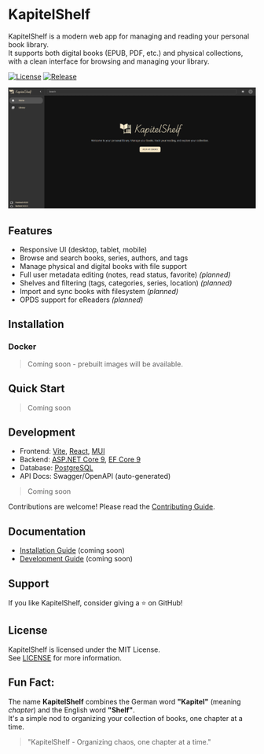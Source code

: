 # KapitelShelf

KapitelShelf is a modern web app for managing and reading your personal book library.  
It supports both digital books (EPUB, PDF, etc.) and physical collections, with a clean interface for browsing and managing your library.

[![License](https://img.shields.io/github/license/thomasmiller01/kapitelshelf?style=flat-square)](./LICENSE)
[![Release](https://img.shields.io/github/v/release/thomasmiller01/kapitelshelf?style=flat-square)](https://github.com/thomasmiller01/kapitelshelf/releases)

![Home Page](./docs/.attachments/home_page.png)

## Features

- Responsive UI (desktop, tablet, mobile)
- Browse and search books, series, authors, and tags
- Manage physical and digital books with file support
- Full user metadata editing (notes, read status, favorite) _(planned)_
- Shelves and filtering (tags, categories, series, location) _(planned)_
- Import and sync books with filesystem _(planned)_
- OPDS support for eReaders _(planned)_

## Installation

### Docker

> Coming soon - prebuilt images will be available.

## Quick Start

> Coming soon

## Development

- Frontend: [Vite](https://vitejs.dev/), [React](https://react.dev/), [MUI](https://mui.com/)
- Backend: [ASP.NET Core 9](https://learn.microsoft.com/en-us/aspnet/core/), [EF Core 9](https://learn.microsoft.com/en-us/ef/core/)
- Database: [PostgreSQL](https://www.postgresql.org/)
- API Docs: Swagger/OpenAPI (auto-generated)

> Coming soon

Contributions are welcome! Please read the [Contributing Guide](./CONTRIBUTING.md).

## Documentation

- [Installation Guide](docs/installation.md) (coming soon)
- [Development Guide](docs/development.md) (coming soon)

## Support

If you like KapitelShelf, consider giving a ⭐ on GitHub!

## License

KapitelShelf is licensed under the MIT License.  
See [LICENSE](./LICENSE) for more information.

## Fun Fact:

The name **KapitelShelf** combines the German word **"Kapitel"** (meaning _chapter_) and the English word **"Shelf"**.  
It's a simple nod to organizing your collection of books, one chapter at a time.

> "KapitelShelf - Organizing chaos, one chapter at a time."
